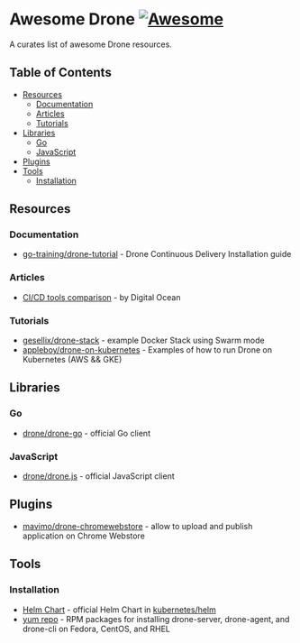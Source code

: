 # Awesome Drone [![Awesome](https://awesome.re/badge.svg)](https://awesome.re)

A curates list of awesome Drone resources.

## Table of Contents

- [Resources](#resources)
  - [Documentation](#documentation)
  - [Articles](#articles)
  - [Tutorials](#tutorials)
- [Libraries](#libraries)
  - [Go](#go)
  - [JavaScript](#javascript)
- [Plugins](#plugins)
- [Tools](#tools)
  - [Installation](#installation)

## Resources

### Documentation

* [go-training/drone-tutorial](https://github.com/go-training/drone-tutorial) - Drone Continuous Delivery Installation guide

### Articles

* [CI/CD tools comparison](https://www.digitalocean.com/community/tutorials/ci-cd-tools-comparison-jenkins-gitlab-ci-buildbot-drone-and-concourse) - by Digital Ocean

### Tutorials

* [gesellix/drone-stack](https://github.com/gesellix/drone-stack) - example Docker Stack using Swarm mode
* [appleboy/drone-on-kubernetes](https://github.com/appleboy/drone-on-kubernetes/) - Examples of how to run Drone on Kubernetes (AWS && GKE)

## Libraries
### Go

* [drone/drone-go](https://github.com/drone/drone-go) - official Go client

### JavaScript

* [drone/drone.js](https://github.com/drone/drone-js) - official JavaScript client

## Plugins

* [mavimo/drone-chromewebstore](https://github.com/mavimo/drone-chromewebstore) - allow to upload and publish application on Chrome Webstore

## Tools

### Installation

* [Helm Chart](https://github.com/kubernetes/charts/tree/master/incubator/drone) - official Helm Chart in [kubernetes/helm](https://github.com/kubernetes/charts)
* [yum repo](https://copr.fedorainfracloud.org/coprs/carlwgeorge/drone/) - RPM packages for installing drone-server, drone-agent, and drone-cli on Fedora, CentOS, and RHEL
